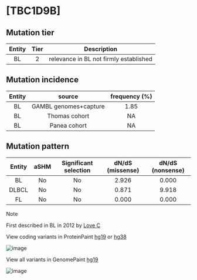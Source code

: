 # [TBC1D9B]

## Mutation tier

|Entity|Tier|Description                           |
|:------:|:----:|--------------------------------------|
|BL    |2   |relevance in BL not firmly established|
## Mutation incidence

|Entity|source               |frequency (%)|
|:------:|:---------------------:|:-------------:|
|BL    |GAMBL genomes+capture|1.85         |
|BL    |Thomas cohort        |  NA         |
|BL    |Panea cohort         |  NA         |

## Mutation pattern

|Entity|aSHM|Significant selection|dN/dS (missense)|dN/dS (nonsense)|
|:------:|:----:|:---------------------:|:----------------:|:----------------:|
|BL    |No  |No                   |2.926           |0.000           |
|DLBCL |No  |No                   |0.871           |9.918           |
|FL    |No  |No                   |0.000           |0.000           |


> [!NOTE]
> First described in BL in 2012 by [Love C](https://pubmed.ncbi.nlm.nih.gov/23143597)

View coding variants in ProteinPaint [hg19](https://www.bcgsc.ca/downloads/morinlab/GAMBL/test/genes/TBC1D9B_protein.html)  or [hg38](https://www.bcgsc.ca/downloads/morinlab/GAMBL/test/genes/TBC1D9B_protein_hg38.html)

![image](../../images/proteinpaint/TBC1D9B_NM_198868.svg)

View all variants in GenomePaint [hg19](https://www.bcgsc.ca/downloads/morinlab/GAMBL/test/genes/TBC1D9B.html)

![image](../../images/proteinpaint/TBC1D9B.svg)
